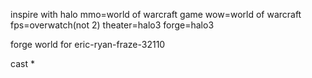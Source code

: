 inspire with
    halo
    mmo=world of warcraft
    game
    wow=world of warcraft
    fps=overwatch(not 2)
    theater=halo3
    forge=halo3

forge world for eric-ryan-fraze-32110

cast *